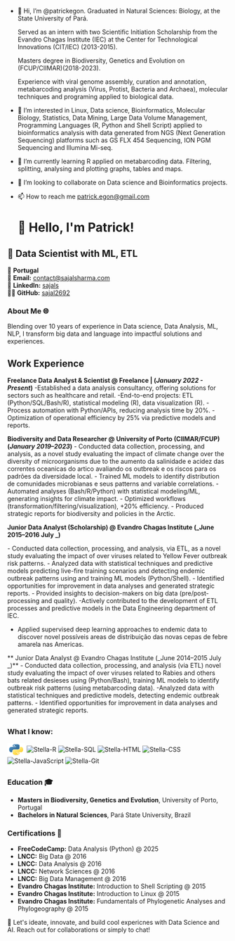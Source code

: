 - 👋 Hi, I’m @patrickegon.
  Graduated in Natural Sciences: Biology, at the State University of Pará. 
  
  Served as an intern with two Scientific Initiation Scholarship from the Evandro Chagas Institute (IEC) at the Center for Technological Innovations (CIT/IEC) (2013-2015).
  
  Masters degree in Biodiversity, Genetics and Evolution on (FCUP/CIIMAR)(2018-2023).
  
  Experience with viral genome assembly, curation and annotation, metabarcoding analysis (Virus, Protist, Bacteria and Archaea), molecular techniques and programing applied to biological data.


- 👀 I’m interested in Linux, Data science, Bioinformatics, Molecular Biology, Statistics, Data Mining, Large Data Volume Management, Programming Languages (R, Python and Shell Script) applied to bioinformatics analysis with data generated from NGS (Next Generation Sequencing) platforms such as GS FLX 454 Sequencing, ION PGM Sequencing and Illumina Mi-seq.

- 🌱 I’m currently learning R applied on metabarcoding data. Filtering, splitting, analysing and plotting graphs, tables and maps.

- 💞️ I’m looking to collaborate on Data science and Bioinformatics projects.

- 📫 How to reach me patrick.egon@gmail.com

  # 👋 Hello, I'm Patrick!

## 🚀 Data Scientist with ML, ETL 

📍 **Portugal**  
📧 **Email:** [contact@sajalsharma.com](mailto:contact@sajalsharma.com)  
🔗 **LinkedIn:** [sajals](https://linkedin.com/in/sajals)  
👨‍💻 **GitHub:** [sajal2692](https://github.com/sajal2692)


### About Me 🌐
Blending over 10 years of experience in Data science, Data Analysis, ML, NLP, I transform big data and language into impactful solutions and experiences.


## Work Experience
**Freelance Data Analyst & Scientist @ Freelance | (_January 2022 - Present_)**
-Established a data analysis consultancy, offering solutions for sectors such as healthcare and retail.
-End-to-end projects: ETL (Python/SQL/Bash/R), statistical modeling (R), data visualization (R).
-Process automation with Python/APIs, reducing analysis time by 20%.
-Optimization of operational efficiency by 25% via predictive models and reports.

**Biodiversity and Data Researcher @ University of Porto (CIIMAR/FCUP) (_January 2019–2023_)**
​- Conducted data collection, processing, and analysis, as a novel study evaluating the impact of climate change over the diversity of microorganisms due to the aumento da salinidade e acidez das correntes oceanicas do artico avaliando os outbreak e os riscos para os padrões da diversidade local. 
-​ Trained ML models to identify distribution de comunidades microbianas e seus patterns and variable correlations.
-​ Automated analyses (Bash/R/Python) with statistical modeling/ML, generating insights for climate impact.
-​ Optimized workflows (transformation/filtering/visualization), +20% efficiency.
-​ Produced strategic reports for biodiversity and policies in the Arctic.

**Junior Data Analyst (Scholarship) @ Evandro Chagas Institute  (_June 2015–2016 July _)**

-​ Conducted data collection, processing, and analysis, via ETL, as a novel study evaluating the impact of over viruses related to Yellow Fever outbreak risk patterns. 
-​ Analyzed data with statistical techniques and predictive models predicting live-fire training scenarios and detecting endemic outbreak patterns using and training ML models (Python/Shell).
-​ Identified opportunities for improvement in data analyses and generated strategic reports.
-​ Provided insights to decision-makers on big data (pre/post-processing and quality).
-​ Actively contributed to the development of ETL processes and predictive models in the Data Engineering department of IEC.
- Applied supervised deep learning approaches to endemic data to discover novel possíveis areas de distribuição das novas cepas de febre amarela nas Americas.

** Junior Data Analyst @ Evandro Chagas Institute (_June 2014–2015 July _)**
-​ Conducted data collection, processing, and analysis (via ETL) novel study evaluating the impact of over viruses related to Rabies and others bats related desieses using (Python/Bash), training ML models to identify outbreak risk patterns (using metabarcoding data).
-​ Analyzed data with statistical techniques and predictive models, detecting endemic outbreak patterns.
-​ Identified opportunities for improvement in data analyses and generated strategic reports.

##

### What I know:
<div>
  <img align="center" alt="Stella-Python" height="30" width="40" src="https://raw.githubusercontent.com/devicons/devicon/master/icons/python/python-original.svg">
  <img align="center" alt="Stella-R" height="30" width="40"src="https://cdn.jsdelivr.net/gh/devicons/devicon@latest/icons/r/r-original.svg" />
  <img align="center" alt="Stella-SQL" height="30" width="40" src="https://cdn.jsdelivr.net/gh/devicons/devicon@latest/icons/azuresqldatabase/azuresqldatabase-original.svg" />
  <img align="center" alt="Stella-HTML" height="30" width="40" src="https://cdn.jsdelivr.net/gh/devicons/devicon@latest/icons/html5/html5-original-wordmark.svg" />
  <img align="center" alt="Stella-CSS" height="30" width="40" src="https://cdn.jsdelivr.net/gh/devicons/devicon@latest/icons/css3/css3-plain-wordmark.svg" />
  <img align="center" alt="Stella-JavaScript" height="30" width="40" src="https://cdn.jsdelivr.net/gh/devicons/devicon@latest/icons/javascript/javascript-original.svg" />
  <img align="center" alt="Stella-Git" height="30" width="40" src="https://cdn.jsdelivr.net/gh/devicons/devicon@latest/icons/git/git-original-wordmark.svg" />
          
          
          

</div>

##

### Education 🎓
- **Masters in Biodiversity, Genetics and Evolution**,  University of Porto, Portugal
- **Bachelors in Natural Sciences**, Pará State University, Brazil

### Certifications 📜
 - **FreeCodeCamp:** Data Analysis (Python) @ 2025
- **LNCC:**  Big Data @ 2016
- **LNCC:**  Data Analysis @ 2016
- **LNCC:**  Network Sciences @ 2016
- **LNCC:**  Big Data Management @ 2016
- **Evandro Chagas Institute:**   Introduction to Shell Scripting  @ 2015
- **Evandro Chagas Institute:**   Introduction to Linux @ 2015
- **Evandro Chagas Institute:**   Fundamentals of Phylogenetic Analyses and Phylogeography @ 2015

🔗 Let's ideate, innovate, and build cool expericnes with Data Science and AI. Reach out for collaborations or simply to chat!

<!---
patrickegon/patrickegon is a ✨ special ✨ repository because its `README.md` (this file) appears on your GitHub profile.
You can click the Preview link to take a look at your changes.
--->
